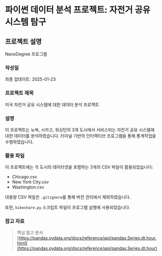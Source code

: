 # 파이썬 데이터 분석 프로젝트: 자전거 공유 시스템 탐구

## 프로젝트 설명

NanoDegree 프로그램

### 작성일

최종 업데이트: 2025-01-23

### 프로젝트 제목

미국 자전거 공유 시스템에 대한 데이터 분석 프로젝트

### 설명

이 프로젝트는 뉴욕, 시카고, 워싱턴의 3개 도시에서 서비스되는 자전거 공유 시스템에 대한 데이터를 분석하였습니다. 터미널 기반의 인터랙티브 프로그램을 통해 통계작업을 수행하였습니다.

### 활용 파일

이 프로젝트에는 각 도시의 데이터셋을 포함하는 3개의 CSV 파일이 활용되었습니다:

- Chicago.csv
- New York City.csv
- Washington.csv

대용량 CSV 파일은 `.gitignore`를 통해 버전 관리에서 제외하였습니다.

또한, `bikeshare.py` 스크립트 파일이 프로그램 실행에 사용되었습니다.

### 참고 자료

> 핵심 참고 문서  
[https://pandas.pydata.org/docs/reference/api/pandas.Series.dt.hour.html](https://pandas.pydata.org/docs/reference/api/pandas.Series.dt.hour)
